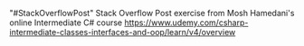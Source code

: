 "#StackOverflowPost" 
Stack Overflow Post exercise from Mosh Hamedani's online Intermediate C# course 
https://www.udemy.com/csharp-intermediate-classes-interfaces-and-oop/learn/v4/overview
